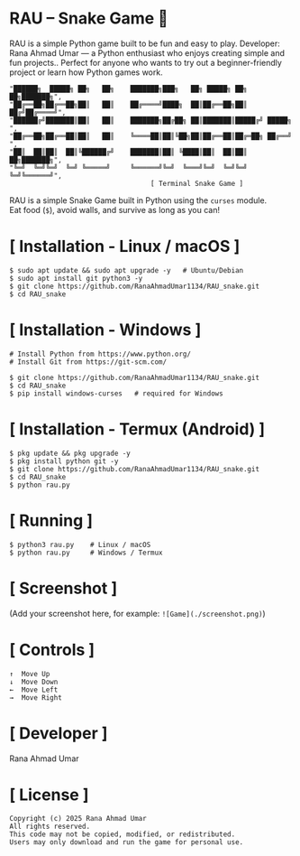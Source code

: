 # RAU – Snake Game 🐍
RAU is a simple Python game built to be fun and easy to play.
 Developer: Rana Ahmad Umar — a Python enthusiast who enjoys 
creating simple and fun projects.. Perfect for anyone who wants 
to try out a beginner-friendly project or learn how Python games work.

```
"██████╗  █████╗ ██╗   ██╗    ███████╗███╗   ██╗ █████╗ ██╗  ██╗███████╗",
"██╔══██╗██╔══██╗██║   ██║    ██╔════╝████╗  ██║██╔══██╗██║ ██╔╝██╔════╝",
"██████╔╝███████║██║   ██║    ███████╗██╔██╗ ██║███████║█████╔╝ █████╗  ",
"██╔══██╗██╔══██║██║   ██║    ╚════██║██║╚██╗██║██╔══██║██╔═██╗ ██╔══╝  ",
"██║  ██║██║  ██║╚██████╔╝    ███████║██║ ╚████║██║  ██║██║  ██╗███████╗",
"╚═╝  ╚═╝╚═╝  ╚═╝ ╚═════╝     ╚══════╝╚═╝  ╚═══╝╚═╝  ╚═╝╚═╝  ╚═╝╚══════╝",
                                   [ Terminal Snake Game ]
```

RAU is a simple Snake Game built in Python using the `curses` module.  
Eat food (`$`), avoid walls, and survive as long as you can!

# [ Installation - Linux / macOS ]
```
$ sudo apt update && sudo apt upgrade -y   # Ubuntu/Debian
$ sudo apt install git python3 -y
$ git clone https://github.com/RanaAhmadUmar1134/RAU_snake.git
$ cd RAU_snake
```

# [ Installation - Windows ]
```
# Install Python from https://www.python.org/
# Install Git from https://git-scm.com/

$ git clone https://github.com/RanaAhmadUmar1134/RAU_snake.git
$ cd RAU_snake
$ pip install windows-curses   # required for Windows
```

# [ Installation - Termux (Android) ]
```
$ pkg update && pkg upgrade -y
$ pkg install python git -y
$ git clone https://github.com/RanaAhmadUmar1134/RAU_snake.git
$ cd RAU_snake
$ python rau.py
```

# [ Running ]
```
$ python3 rau.py    # Linux / macOS
$ python rau.py     # Windows / Termux
```

# [ Screenshot ]
(Add your screenshot here, for example: `![Game](./screenshot.png)`)

# [ Controls ]
```
↑  Move Up
↓  Move Down
←  Move Left
→  Move Right
```

# [ Developer ]
Rana Ahmad Umar

# [ License ]
```
Copyright (c) 2025 Rana Ahmad Umar
All rights reserved.
This code may not be copied, modified, or redistributed.
Users may only download and run the game for personal use.
```

